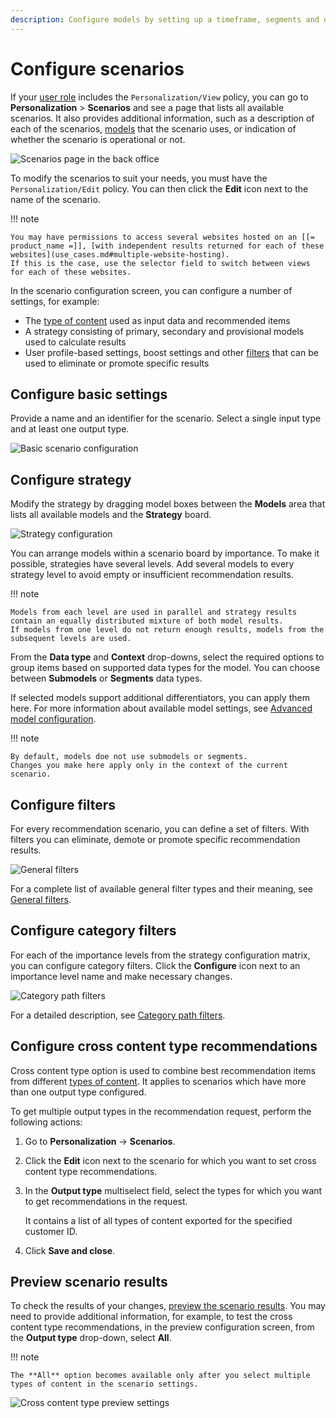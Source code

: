 ```yaml
---
description: Configure models by setting up a timeframe, segments and other settings that define which content items are recommended.
---
```


# Configure scenarios

If your [user role](../permission_management/permissions_and_users.md) includes the `Personalization/View` policy, you can go to **Personalization** > **Scenarios** and see a page that lists all available scenarios.
It also provides additional information, such as a description of each of the scenarios, [models](recommendation_models.md) that the scenario uses, or indication of whether the scenario is operational or not.

![Scenarios page in the back office](img/dashboard_scenarios.png "Scenarios page")

To modify the scenarios to suit your needs, you must have the `Personalization/Edit` policy.
You can then click the **Edit** icon next to the name of the scenario.

!!! note

    You may have permissions to access several websites hosted on an [[= product_name =]], [with independent results returned for each of these websites](use_cases.md#multiple-website-hosting).
    If this is the case, use the selector field to switch between views for each of these websites.

In the scenario configuration screen, you can configure  a number of settings, for example:

 - The [type of content](content_types.md) used as input data and recommended items
 - A strategy consisting of primary, secondary and provisional models used to calculate results
 - User profile-based settings, boost settings and other [filters](filters.md) that can be used to eliminate or promote specific results

## Configure basic settings

Provide a name and an identifier for the scenario.
Select a single input type and at least one output type.

![Basic scenario configuration](img/scenario_configuration.png "Basic scenario configuration")

## Configure strategy

Modify the strategy by dragging model boxes between the **Models** area that lists all available models and the **Strategy** board.

![Strategy configuration](img/scenario_configuration_strategy.png "Strategy configuration")

You can arrange models within a scenario board by importance.
To make it possible, strategies have several levels.
Add several models to every strategy level to avoid empty or insufficient recommendation results.

!!! note

    Models from each level are used in parallel and strategy results contain an equally distributed mixture of both model results.
    If models from one level do not return enough results, models from the subsequent levels are used.

From the **Data type** and **Context** drop-downs, select the required options to group items based on supported data types for the model.
You can choose between **Submodels** or **Segments** data types.

If selected models support additional differentiators, you can apply them here. For more information about available model settings, see [Advanced model configuration](recommendation_models.md#advanced-model-configuration).

!!! note

    By default, models doe not use submodels or segments.
    Changes you make here apply only in the context of the current scenario.

## Configure filters

For every recommendation scenario, you can define a set of filters.
With filters you can eliminate, demote or promote specific recommendation results.

![General filters](img/scenario_filters.png "General filters in a scenario")

For a complete list of available general filter types and their meaning, see [General filters](filters.md#general-filters).

## Configure category filters

For each of the importance levels from the strategy configuration matrix, you can configure category filters.
Click the **Configure** icon next to an importance level name and make necessary changes.

![Category path filters](img/categorypath_filter.png "Category path filters in strategy settings")

For a detailed description, see [Category path filters](filters.md#category-path-filters).

## Configure cross content type recommendations

Cross content type option is used to combine best recommendation items from different [types of content](content_types.md).
It applies to scenarios which have more than one output type configured.

To get multiple output types in the recommendation request, perform the following actions:

1. Go to **Personalization** -> **Scenarios**.

2. Click the **Edit** icon next to the scenario for which you want to set cross content type recommendations.

3. In the **Output type** multiselect field, select the types for which you want to get recommendations in the request.

    It contains a list of all types of content exported for the specified customer ID.

4. Click **Save and close**.

## Preview scenario results

To check the results of your changes, [preview the scenario results](preview_scenario_results.md).
You may need to provide additional information, for example, to test the cross content type recommendations, in the preview configuration screen, from the **Output type** drop-down, select **All**.

!!! note

    The **All** option becomes available only after you select multiple types of content in the scenario settings.

![Cross content type preview settings](img/perso_cross_content_type.png "Cross content type preview setting")